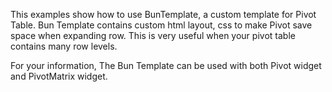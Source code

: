 This examples show how to use BunTemplate, a custom template for Pivot Table. Bun Template contains custom html layout, css to make Pivot save space when expanding row. This is very useful when your pivot table contains many row levels.

For your information, The Bun Template can be used with both Pivot widget and PivotMatrix widget.